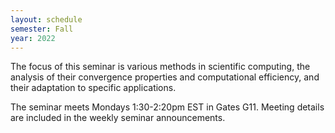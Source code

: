 ```yaml
---
layout: schedule
semester: Fall
year: 2022
---
```


The focus of this seminar is various methods in scientific computing,
the analysis of their convergence properties and computational efficiency,
and their adaptation to specific applications.

The seminar meets Mondays 1:30-2:20pm EST in Gates G11. Meeting details are included in the weekly seminar announcements.
